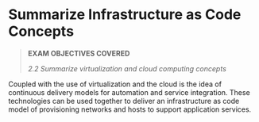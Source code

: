# Summarize Infrastructure as Code Concepts

> **EXAM OBJECTIVES COVERED**
> 
> _2.2 Summarize virtualization and cloud computing concepts_

Coupled with the use of virtualization and the cloud is the idea of continuous delivery models for automation and service integration. These technologies can be used together to deliver an infrastructure as code model of provisioning networks and hosts to support application services.